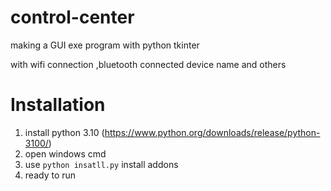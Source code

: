 # control-center

making a GUI exe program with python tkinter

with wifi connection ,bluetooth connected device name and others


# Installation

1. install python 3.10 (https://www.python.org/downloads/release/python-3100/)
2. open windows cmd
3. use `python insatll.py` install addons 
4. ready to run
